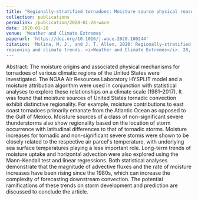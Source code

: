 ```yaml
---
title: "Regionally-stratified tornadoes: Moisture source physical reasoning and climate trends"
collection: publications
permalink: /publication/2020-01-28-wace
date: 2020-01-28
venue: 'Weather and Climate Extremes'
paperurl: 'https://doi.org/10.1016/j.wace.2020.100244'
citation: 'Molina, M. J., and J. T. Allen, 2020: Regionally-stratified tornadoes: Moisture source physical
reasoning and climate trends. <i>Weather and Climate Extremes</i>. 28, 100244.'
---
```


Abstract: The moisture origins and associated physical mechanisms for tornadoes of various climatic regions of the United States were investigated. The NOAA Air Resources Laboratory HYSPLIT model and a moisture attribution algorithm were used in conjunction with statistical analyses to explore these relationships on a climate scale (1981–2017). It was found that moisture sources of United States tornadic convection exhibit distinctive regionality. For example, moisture contributions to east coast tornadoes primarily emanate from the Atlantic Ocean as opposed to the Gulf of Mexico. Moisture sources of a class of non-significant severe thunderstorms also show regionality based on the location of storm occurrence with latitudinal differences to that of tornadic storms. Moisture increases for tornadic and non-significant severe storms were shown to be closely related to the respective air parcel's temperature, with underlying sea surface temperatures playing a less important role. Long-term trends of moisture uptake and horizontal advection were also explored using the Mann-Kendall test and linear regressions. Both statistical analyses demonstrate that the magnitude of advective fluxes and the rate of moisture increases have been rising since the 1980s, which can increase the complexity of forecasting downstream convection. The potential ramifications of these trends on storm development and prediction are discussed to conclude the article.
